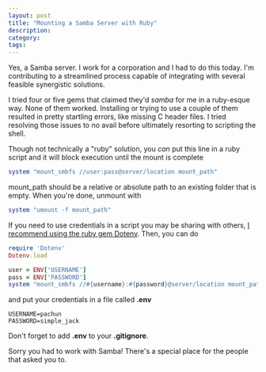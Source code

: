 ```yaml
---
layout: post
title: "Mounting a Samba Server with Ruby"
description:
category:
tags:
---
```


Yes, a Samba server. I work for a corporation and I had to do this today.
I'm contributing to a streamlined process
capable of integrating with several feasible synergistic solutions.

I tried four or five gems that claimed they'd _samba_
for me in a ruby-esque way. None of them worked. Installing or trying to use a
couple of them resulted in
pretty startling errors, like missing C header files. I tried resolving
those issues to no avail before ultimately resorting to scripting the shell.

Though not technically a "ruby" solution, you _can_ put this line in a ruby
script and it will block execution until the mount is complete

```ruby
system "mount_smbfs //user:pass@server/location mount_path"
```

mount_path should be a relative or absolute path to an existing folder that is
empty. When you're done, unmount with

```ruby
system "umount -f mount_path"
```

If you need to use credentials in a script you may be sharing with others, [I
recommend using the ruby gem Dotenv](https://github.com/bkeepers/dotenv). Then,
you can do

```ruby
require 'Dotenv'
Dotenv.load

user = ENV['USERNAME']
pass = ENV['PASSWORD']
system "mount_smbfs //#{username}:#{password}@server/location mount_path"
```

and put your credentials in a file called __.env__

```
USERNAME=pachun
PASSWORD=simple_jack
```

Don't forget to add __.env__ to your __.gitignore__.

Sorry you had to work with Samba! There's a special place for the people that
asked you to.
